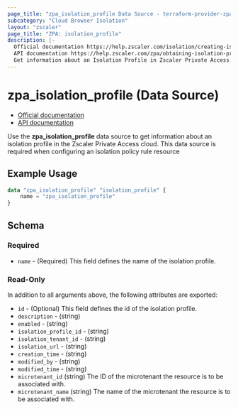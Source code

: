 ```yaml
---
page_title: "zpa_isolation_profile Data Source - terraform-provider-zpa"
subcategory: "Cloud Browser Isolation"
layout: "zscaler"
page_title: "ZPA: isolation_profile"
description: |-
  Official documentation https://help.zscaler.com/isolation/creating-isolation-profiles-zpa
  API documentation https://help.zscaler.com/zpa/obtaining-isolation-profile-details-using-api
  Get information about an Isolation Profile in Zscaler Private Access cloud.
---
```


# zpa_isolation_profile (Data Source)

* [Official documentation](https://help.zscaler.com/isolation/creating-isolation-profiles-zpa)
* [API documentation](https://help.zscaler.com/zpa/obtaining-isolation-profile-details-using-api)

Use the **zpa_isolation_profile** data source to get information about an isolation profile in the Zscaler Private Access cloud. This data source is required when configuring an isolation policy rule resource

## Example Usage

```terraform
data "zpa_isolation_profile" "isolation_profile" {
    name = "zpa_isolation_profile"
}
```

## Schema

### Required

* `name` - (Required) This field defines the name of the isolation profile.

### Read-Only

In addition to all arguments above, the following attributes are exported:

* `id` - (Optional) This field defines the id of the isolation profile.
* `description` - (string)
* `enabled` - (string)
* `isolation_profile_id` - (string)
* `isolation_tenant_id` - (string)
* `isolation_url` - (string)
* `creation_time` - (string)
* `modified_by` - (string)
* `modified_time` - (string)
* `microtenant_id` (string) The ID of the microtenant the resource is to be associated with.
* `microtenant_name` (string) The name of the microtenant the resource is to be associated with.
